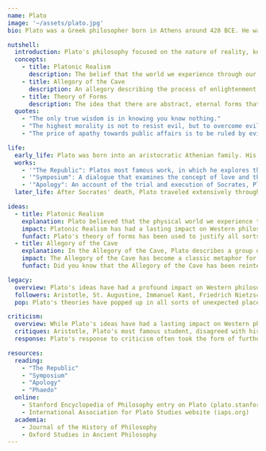 ```yaml
---
name: Plato
image: '~/assets/plato.jpg'
bio: Plato was a Greek philosopher born in Athens around 428 BCE. He was a student of Socrates and one of the most important figures in Western philosophy. Plato's ideas have had a profound impact on politics, ethics, metaphysics, and epistemology.

nutshell:
  introduction: Plato's philosophy focused on the nature of reality, knowledge, and the ideal society. He believed in the existence of a higher realm of abstract Forms or Ideas, which are the true and eternal essences of things.
  concepts:
    - title: Platonic Realism
      description: The belief that the world we experience through our senses is only an imitation of the true, eternal world of Forms.
    - title: Allegory of the Cave
      description: An allegory describing the process of enlightenment, where the prisoner is freed from the cave and comes to understand the true nature of reality.
    - title: Theory of Forms
      description: The idea that there are abstract, eternal forms that serve as the ultimate reality underlying the physical world.'
  quotes:
    - "The only true wisdom is in knowing you know nothing."
    - "The highest morality is not to resist evil, but to overcome evil with good."
    - "The price of apathy towards public affairs is to be ruled by evil men."

life:
  early_life: Plato was born into an aristocratic Athenian family. His father Ariston was said to have descended from the early kings of Athens. Plato grew up during the time of Pericles, a period of great political and cultural prosperity in Athens.
  works:
    - '"The Republic": Platos most famous work, in which he explores the nature of justice and the ideal society.'
    - '"Symposium": A dialogue that examines the concept of love and the nature of beauty.'
    - '"Apology": An account of the trial and execution of Socrates, Platos mentor.'
  later_life: After Socrates' death, Plato traveled extensively throughout the Mediterranean, including visits to Egypt and Italy. He eventually returned to Athens, where he founded the Academy, one of the earliest institutions of higher learning in the Western world.

ideas:
  - title: Platonic Realism
    explanation: Plato believed that the physical world we experience through our senses is only an imitation of the true, eternal world of Forms. This means that everything we see, hear, touch, taste, and smell is just a copy of a perfect, abstract form. For example, there is a Form of Beauty, a Form of Goodness, a Form of Justice, and so on.
    impact: Platonic Realism has had a lasting impact on Western philosophy, influencing thinkers such as Aristotle and St. Augustine. It also laid the groundwork for the development of Christian theology and the notion of a divine creator.
    funfact: Plato's theory of forms has been used to justify all sorts of strange ideas, like the notion that there is a perfect, eternal form of pizza out there somewhere!
  - title: Allegory of the Cave
    explanation: In the Allegory of the Cave, Plato describes a group of prisoners who have lived their entire lives chained inside a dark cave, unable to see anything beyond shadows on the wall in front of them. One prisoner manages to escape and sees the outside world for the first time, realizing that the shadows were only imitations of true reality.
    impact: The Allegory of the Cave has become a classic metaphor for the journey of enlightenment and the pursuit of knowledge. It has inspired countless artists, writers, and philosophers throughout history.
    funfact: Did you know that the Allegory of the Cave has been reinterpreted in many different ways? Some people see it as a symbol for spiritual awakening, while others interpret it as a commentary on the dangers of technology addiction!

legacy:
  overview: Plato's ideas have had a profound impact on Western philosophy, shaping the way we think about ethics, politics, and metaphysics. His theories continue to be studied and debated by scholars today.
  followers: Aristotle, St. Augustine, Immanuel Kant, Friedrich Nietzsche, and Martin Heidegger are just a few of the many philosophers who have been influenced by Plato's ideas.
  pop: Plato's theories have popped up in all sorts of unexpected places, from sci-fi novels like "The Matrix" to TV shows like "Rick and Morty." Even Beyoncé has been known to reference Plato's Symposium in her song lyrics!

criticism:
  overview: While Plato's ideas have had a lasting impact on Western philosophy, they have not gone unchallenged. Many critics argue that his theories are too abstract and disconnected from the real world. Others accuse him of promoting a dangerous kind of elitism.
  critiques: Aristotle, Plato's most famous student, disagreed with his teacher's theory of forms, arguing that the world we experience through our senses is real and knowable. Other critics, like Karl Popper, have accused Plato of advocating for totalitarianism and suppressing individual freedom.
  response: Plato's response to criticism often took the form of further dialogues and writings, in which he refined and defended his ideas against his opponents. In his later works, he began to emphasize the importance of individual moral character and the role of education in creating a just society.

resources:
  reading:
    - "The Republic"
    - "Symposium"
    - "Apology"
    - "Phaedo"
  online:
    - Stanford Encyclopedia of Philosophy entry on Plato (plato.stanford.edu)
    - International Association for Plato Studies website (iaps.org)
  academia:
    - Journal of the History of Philosophy
    - Oxford Studies in Ancient Philosophy
---
```

